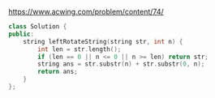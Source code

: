 https://www.acwing.com/problem/content/74/

```c++
class Solution {
public:
    string leftRotateString(string str, int n) {
        int len = str.length();
        if (len == 0 || n <= 0 || n >= len) return str;
        string ans = str.substr(n) + str.substr(0, n);
        return ans;
    }
};
```
